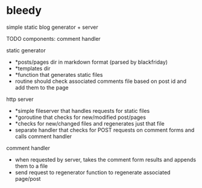 bleedy
====

simple static blog generator + server

TODO components:
comment handler

static generator
* *posts/pages dir in markdown format (parsed by blackfriday)
* *templates dir 
* *function that generates static files 
* routine should check associated comments file based on post id and add them to the page

http server
* *simple fileserver that handles requests for static files
* *goroutine that checks for new/modified post/pages
* *checks for new/changed files and regenerates just that file
* separate handler that checks for POST requests on comment forms and calls comment handler

comment handler
* when requested by server, takes the comment form results and appends them to a file
* send request to regenerator function to regenerate associated page/post 
